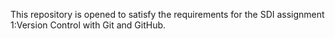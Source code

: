 This repository is opened to satisfy the requirements for the SDI assignment 1:Version Control with Git and GitHub. 

